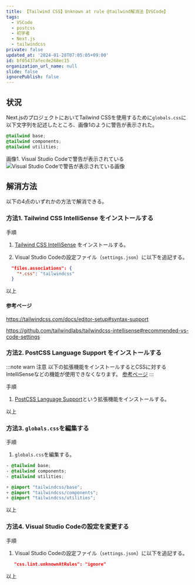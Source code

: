 ```yaml
---
title: 【Tailwind CSS】Unknown at rule @tailwind解消法【VSCode】
tags:
  - VSCode
  - postcss
  - 初学者
  - Next.js
  - tailwindcss
private: false
updated_at: '2024-01-28T07:05:05+09:00'
id: bf05437afecde268ec15
organization_url_name: null
slide: false
ignorePublish: false
---
```

## 状況
Next.jsのプロジェクトにおいてTailwind CSSを使用するために`globals.css`に以下文字列を記述したところ、画像1のように警告が表示された。

```globals.css
@tailwind base;
@tailwind components;
@tailwind utilities;
```

画像1. Visual Studio Codeで警告が表示されている
![Visual Studio Codeで警告が表示されている画像](https://qiita-image-store.s3.ap-northeast-1.amazonaws.com/0/2342443/ba8f1fd5-451f-25c7-cab5-aedd1d408a6e.png "画像1. Visual Studio Codeで警告が表示されている")


## 解消方法

以下の4点のいずれかの方法で解消できる。

### 方法1. Tailwind CSS IntelliSense をインストールする

手順
1. [Tailwind CSS IntelliSense](https://marketplace.visualstudio.com/items?itemName=bradlc.vscode-tailwindcss) をインストールする。

2. Visual Studio Codeの設定ファイル（`settings.json`）に以下を追記する。

```json:settings.json
  "files.associations": {
    "*.css": "tailwindcss"
  }
```
以上

#### 参考ページ

https://tailwindcss.com/docs/editor-setup#syntax-support

https://github.com/tailwindlabs/tailwindcss-intellisense#recommended-vs-code-settings

### 方法2. PostCSS Language Support をインストールする

:::note warn
注意
以下の拡張機能をインストールするとCSSに対するIntelliSenseなどの機能が使用できなくなります。
[参考ページ](https://github.com/csstools/postcss-language/issues/12)
:::

手順
1. [PostCSS Language Support](https://marketplace.visualstudio.com/items?itemName=csstools.postcss)という拡張機能をインストールする。

以上

### 方法3. `globals.css`を編集する

手順
1. `globals.css`を編集する。

```diff:globals.css
- @tailwind base;
- @tailwind components;
- @tailwind utilities;

+ @import "tailwindcss/base";
+ @import "tailwindcss/components";
+ @import "tailwindcss/utilities";
```
以上

### 方法4. Visual Studio Codeの設定を変更する
手順
1. Visual Studio Codeの設定ファイル（`settings.json`）に以下を追記する。

```json:settings.json
   "css.lint.unknownAtRules": "ignore"
```

以上
